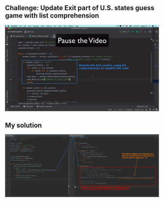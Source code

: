 ## **Challenge: Update Exit part of U.S. states guess game with list comprehension**

![Alt challenge](pic/01.jpg)

## **My solution**

![Alt my solution](pic/02.jpg)

